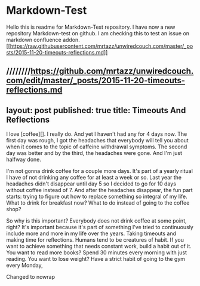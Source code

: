 # Markdown-Test
Hello this is readme for Markdown-Test repository. I have now a new repository Markdown-test on github. I am checking this to test an issue on markdown confluence addon.
[[https://raw.githubusercontent.com/mrtazz/unwiredcouch.com/master/_posts/2015-11-20-timeouts-reflections.md]]


////////https://github.com/mrtazz/unwiredcouch.com/edit/master/_posts/2015-11-20-timeouts-reflections.md
---
layout: post
published: true
title: Timeouts And Reflections
---

I love [coffee][]. I really do. And yet I haven't had any for 4 days now. The first day was rough, I got the headaches that everybody will tell you about when it comes to the topic of caffeine withdrawal symptoms. The second day was better and by the third, the headaches were gone. And I'm just halfway done.



I'm not gonna drink coffee for a couple more days. It's part of a yearly
ritual I have of not drinking any coffee for at least a week or so. Last year
the headaches didn't disappear until day 5 so I decided to go for 10 days
without coffee instead of 7. And after the headaches disappear, the fun part
starts: trying to figure out how to replace something so integral of my life.
What to drink for breakfast now? What to do instead of going to the coffee
shop?

So why is this important? Everybody does not drink coffee at some point,
right? It's important because it's part of something I've tried to
continuously include more and more in my life over the years. Taking timeouts
and making time for reflections. Humans tend to be creatures of habit. If you
want to achieve something that needs constant work, build a habit out of it.
You want to read more books? Spend 30 minutes every morning with just reading.
You want to lose weight? Have a strict habit of going to the gym every Monday,

Changed to nowrap
